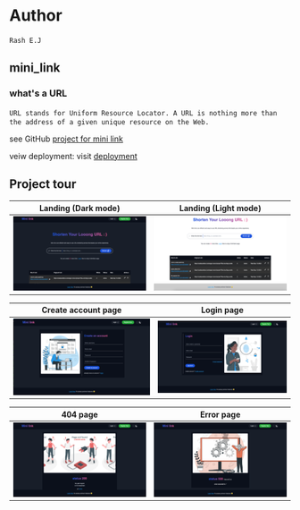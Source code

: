 # Author
    Rash E.J

## mini_link

### what's a URL
    URL stands for Uniform Resource Locator. A URL is nothing more than the address of a given unique resource on the Web.

see GitHub [project for mini link](https://github.com/users/RashJrEdmund/projects/6)

veiw deployment: visit [deployment](https://mini-link.vercel.app/)

## Project tour

| Landing (Dark mode)                              | Landing (Light mode)                               |
| ------------------------------------------------ | -------------------------------------------------- |
| ![dark_mode](./static/readme-data/home_dark.png) | ![light_mode](./static/readme-data/home_light.png) |

| Create account page                              | Login page                                         |
| ------------------------------------------------ | -------------------------------------------------- |
| ![dark_mode](./static/readme-data/create-account.png) | ![light_mode](./static/readme-data/login.png) |

| 404 page                                         | Error page                                         |
| ------------------------------------------------ | -------------------------------------------------- |
| ![dark_mode](./static/readme-data/404-page.png)  | ![light_mode](./static/readme-data/error-page.png) |
